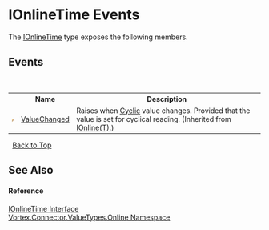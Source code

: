 # IOnlineTime Events
 

The <a href="T_Vortex_Connector_ValueTypes_Online_IOnlineTime.md">IOnlineTime</a> type exposes the following members.


## Events
&nbsp;<table><tr><th></th><th>Name</th><th>Description</th></tr><tr><td>![Public event](media/pubevent.gif "Public event")</td><td><a href="E_Vortex_Connector_ValueTypes_Online_IOnline_1_ValueChanged.md">ValueChanged</a></td><td>
Raises when <a href="P_Vortex_Connector_ValueTypes_Online_IOnline_1_Cyclic.md">Cyclic</a> value changes. Provided that the value is set for cyclical reading.
 (Inherited from <a href="T_Vortex_Connector_ValueTypes_Online_IOnline_1.md">IOnline(T)</a>.)</td></tr></table>&nbsp;
<a href="#ionlinetime-events">Back to Top</a>

## See Also


#### Reference
<a href="T_Vortex_Connector_ValueTypes_Online_IOnlineTime.md">IOnlineTime Interface</a><br /><a href="N_Vortex_Connector_ValueTypes_Online.md">Vortex.Connector.ValueTypes.Online Namespace</a><br />